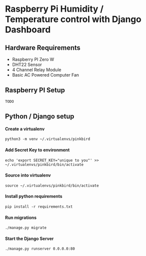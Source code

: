 # Raspberry Pi Humidity / Temperature control with Django Dashboard

## Hardware Requirements

- Raspberry PI Zero W
- DHT22 Sensor
- 4 Channel Relay Module
- Basic AC Powered Computer Fan

## Raspberry PI Setup

    TODO


## Python / Django setup

#### Create a virtualenv  
    python3 -m venv ~/.virtualenvs/pinkbird

#### Add Secret Key to environment
    echo 'export SECRET_KEY="unique to you"' >> ~/.virtualenvs/pinkbird/bin/activate

#### Source into virtualenv
    source ~/.virtualenvs/pinkbird/bin/activate

#### Install python requirements
    pip install -r requirements.txt  

#### Run migrations 
    ./manage.py migrate  

#### Start the Django Server
    ./manage.py runserver 0.0.0.0:80  
